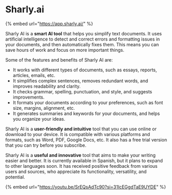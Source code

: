 # Sharly.ai

{% embed url="https://app.sharly.ai/" %}

Sharly AI is a **smart AI tool** that helps you simplify text documents. It uses artificial intelligence to detect and correct errors and formatting issues in your documents, and then automatically fixes them. This means you can save hours of work and focus on more important things.

Some of the features and benefits of Sharly AI are:

* It works with different types of documents, such as essays, reports, articles, emails, etc.
* It simplifies complex sentences, removes redundant words, and improves readability and clarity.
* It checks grammar, spelling, punctuation, and style, and suggests improvements.
* It formats your documents according to your preferences, such as font size, margins, alignment, etc.
* It generates summaries and keywords for your documents, and helps you organize your ideas.

Sharly AI is a **user-friendly and intuitive** tool that you can use online or download to your device. It is compatible with various platforms and formats, such as Word, PDF, Google Docs, etc. It also has a free trial version that you can try before you subscribe.

Sharly AI is a **useful and innovative** tool that aims to make your writing easier and better. It is currently available in Spanish, but it plans to expand to other languages soon. It has received positive feedback from various users and sources, who appreciate its functionality, versatility, and potential.

{% embed url="https://youtu.be/SrEQsAdTc90?si=31IcEGgdTaE9UYDE" %}

